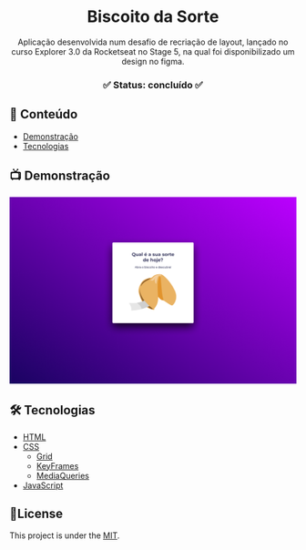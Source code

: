 <div align="center">
	<h1 align="center">Biscoito da Sorte</h1>
	<p align="center">Aplicação desenvolvida num desafio de recriação de layout, lançado no curso Explorer 3.0 da Rocketseat no Stage 5, na qual foi disponibilizado um design no figma.</p>
</div>
<h3  align="center">
		✅ Status: concluído ✅
</h3>

## :page_facing_up: Conteúdo

- [Demonstração](#tv-demonstração)
- [Tecnologias](#hammer_and_wrench-tecnologias)

## :tv: Demonstração

<p align="center">
  <img alt="Demonstração" src="/readme/cookieReadme.png" width="800">
</p>

## :hammer_and_wrench: Tecnologias

- [HTML](https://developer.mozilla.org/pt-BR/docs/Web/HTML)
- [CSS](https://developer.mozilla.org/pt-BR/docs/Web/CSS)
  - [Grid](https://developer.mozilla.org/en-US/docs/Web/CSS/grid)
  - [KeyFrames](https://developer.mozilla.org/en-US/docs/Web/CSS/@keyframes)
  - [MediaQueries](https://developer.mozilla.org/en-US/docs/Web/CSS/CSS_media_queries/Using_media_queries)
- [JavaScript](https://developer.mozilla.org/en-US/docs/Web/JavaScript/Guide)

## 📕License

This project is under the [MIT](./LICENSE).
